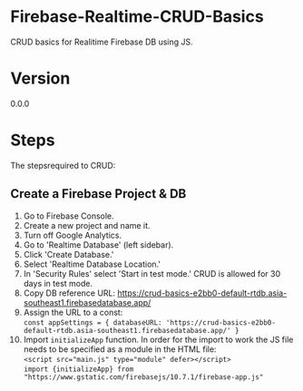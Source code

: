 # Firebase-Realtime-CRUD-Basics
 CRUD basics for Realitime Firebase DB using JS.

# Version
 0.0.0

# Steps
 The stepsrequired to CRUD:

## Create a Firebase Project & DB
1. Go to Firebase Console.
2. Create a new project and name it.
3. Turn off Google Analytics.
4. Go to 'Realtime Database' (left sidebar).
5. Click 'Create Database.'
6. Select 'Realtime Database Location.'
7. In 'Security Rules' select 'Start in test mode.' CRUD is allowed for 30 days in test mode.
8. Copy DB reference URL:
https://crud-basics-e2bb0-default-rtdb.asia-southeast1.firebasedatabase.app/
9. Assign the URL to a const:<br>
`const appSettings = {
    databaseURL: 'https://crud-basics-e2bb0-default-rtdb.asia-southeast1.firebasedatabase.app/'
}`<br>
10. Import `initializeApp` function. In order for the import to work the JS file needs to be specified as a module in the HTML file:<br>
`<script src="main.js" type="module" defer></script>`<br>
`import {initializeApp} from "https://www.gstatic.com/firebasejs/10.7.1/firebase-app.js"`